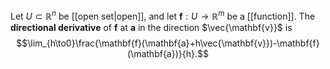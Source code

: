 Let $U\subset\mathbb{R}^n$ be [[open set|open]], and let $\mathbf{f}:U\to\mathbb{R}^m$ be a [[function]]. The **directional derivative** of $\mathbf{f}$ at $\mathbf{a}$ in the direction $\vec{\mathbf{v}}$ is $$\lim_{h\to0}\frac{\mathbf{f}(\mathbf{a}+h\vec{\mathbf{v}})-\mathbf{f}(\mathbf{a})}{h}.$$
